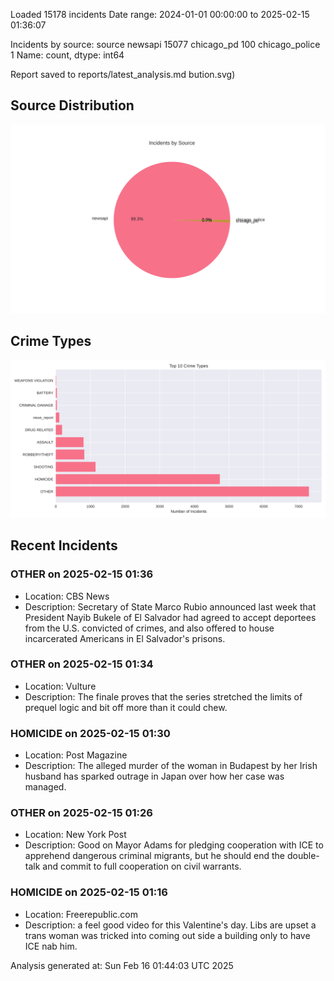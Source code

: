 
Loaded 15178 incidents
Date range: 2024-01-01 00:00:00 to 2025-02-15 01:36:07

Incidents by source:
source
newsapi           15077
chicago_pd          100
chicago_police        1
Name: count, dtype: int64

Report saved to reports/latest_analysis.md
bution.svg)

## Source Distribution
![Source Distribution](images/source_distribution.svg)

## Crime Types
![Crime Types](images/crime_types.svg)

## Recent Incidents

### OTHER on 2025-02-15 01:36
- Location: CBS News
- Description: Secretary of State Marco Rubio announced last week that President Nayib Bukele of El Salvador had agreed to accept deportees from the U.S. convicted of crimes, and also offered to house incarcerated Americans in El Salvador's prisons.


### OTHER on 2025-02-15 01:34
- Location: Vulture
- Description: The finale proves that the series stretched the limits of prequel logic and bit off more than it could chew.


### HOMICIDE on 2025-02-15 01:30
- Location: Post Magazine
- Description: The alleged murder of the woman in Budapest by her Irish husband has sparked outrage in Japan over how her case was managed.


### OTHER on 2025-02-15 01:26
- Location: New York Post
- Description: Good on Mayor Adams for pledging cooperation with ICE to apprehend dangerous criminal migrants, but he should end the double-talk and commit to full cooperation on civil warrants.


### HOMICIDE on 2025-02-15 01:16
- Location: Freerepublic.com
- Description: a feel good video for this Valentine's day. Libs are upset a trans woman was tricked into coming out side a building only to have ICE nab him.

Analysis generated at: Sun Feb 16 01:44:03 UTC 2025

